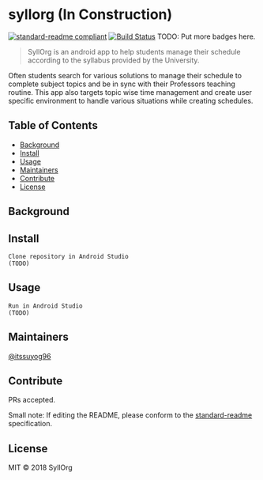 # syllorg (In Construction)

[![standard-readme compliant](https://img.shields.io/badge/standard--readme-OK-green.svg?style=flat-square)](https://github.com/RichardLitt/standard-readme)
[![Build Status](https://travis-ci.org/itssuyog96/syll-org.svg?branch=master)](https://travis-ci.org/itssuyog96/syll-org)
TODO: Put more badges here.

> SyllOrg is an android app to help students manage their schedule according to the syllabus provided by the University.

Often students search for various solutions to manage their schedule to complete subject topics and be in sync with their Professors teaching routine. This app also targets topic wise time management and create user specific environment to handle various situations while creating schedules.

## Table of Contents

- [Background](#background)
- [Install](#install)
- [Usage](#usage)
- [Maintainers](#maintainers)
- [Contribute](#contribute)
- [License](#license)

## Background

## Install

```
Clone repository in Android Studio
(TODO)
```

## Usage

```
Run in Android Studio
(TODO)
```

## Maintainers

[@itssuyog96](https://github.com/itssuyog96)

## Contribute

PRs accepted.

Small note: If editing the README, please conform to the [standard-readme](https://github.com/RichardLitt/standard-readme) specification.

## License

MIT © 2018 SyllOrg
